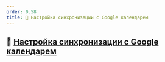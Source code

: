```yaml
---
order: 0.58
title: 📆 Настройка синхронизации с Google календарем
---
```


## **📆** [**Настройка синхронизации с Google календарем**](https://gramax.smile-tech.study/helpOdin/instrukcii-po-rabote/nastroika-sinkhronizacii-s-google-kalendarem)
